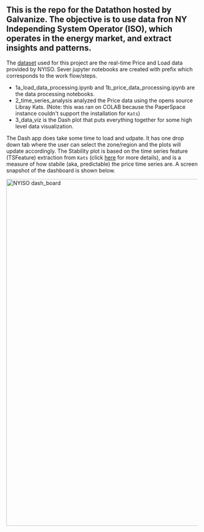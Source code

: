 ## This is the repo for the Datathon hosted by Galvanize. The objective is to use data fron NY Independing System Operator (ISO), which operates in the energy market, and extract insights and patterns.

The [dataset](https://www.nyiso.com/energy-market-operational-data) used for this project are the real-time Price and Load data provided by NYISO. Sever jupyter notebooks are created with prefix which corresponds to the work flow/steps.
- 1a_load_data_processing.ipynb and 1b_price_data_processing.ipynb are the data processing notebooks.
- 2_time_series_analysis analyzed the Price data using the opens source Libray Kats. (Note: this was ran on COLAB because the PaperSpace instance couldn't support the installation for `Kats`)
- 3_data_viz is the Dash plot that puts everything together for some high level data visualization.

The Dash app does take some time to load and udpate. It has one drop down tab where the user can select the zone/region and the plots will update accordingly. The Stability plot is based on the time series feature (TSFeature) extraction from `Kats` (click [here](https://github.com/facebookresearch/Kats) for more details), and is a measure of how stabile (aka, predictable) the price time series are. A screen snapshot of the dashboard is shown below.

<img width="912" alt="NYISO dash_board" src="https://user-images.githubusercontent.com/7095892/127601325-2d09d58a-0b2d-4d9e-a2f6-6349cae9dd31.png">
